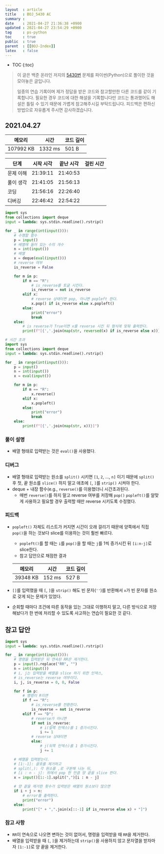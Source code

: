 ```yaml
---
layout  : article
title   : BOJ_5430 AC
summary : 
date    : 2021-04-27 21:36:38 +0900
updated : 2021-04-27 23:54:29 +0900
tag     : ps-python
toc     : true
public  : true
parent  : [[BOJ-Index]]
latex   : false
---
```

* TOC
{:toc}

>이 글은 백준 온라인 저지의 [5430번](https://www.acmicpc.net/problem/5430) 문제를 파이썬(Python)으로 풀이한 것을 모아놓은 글입니다.
>
> 일종의 연습 기록이며 제가 정답을 받은 코드와 참고할만한 다른 코드를 같이 기록합니다. 필요한 경우 코드에 대한 해설을 기록합니다만 코드는 통과했어도 해설은 틀릴 수 있기 때문에 가볍게 참고해주시길 부탁드립니다. 피드백은 편하신 방법으로 자유롭게 주시면 감사하겠습니다.

## 2021.04.27

| 메모리    | 시간    | 코드 길이 |
| --------- | -----   | --------- |
| 107992 KB | 1332 ms | 501 B     |

| 단계      | 시작 시각 | 끝난 시각 | 걸린 시간 |
| --------- | --------- | --------- | --------- |
| 문제 이해 | 21:39:11  | 21:40:53  |           |
| 풀이 생각 | 21:41:05  | 21:56:13  |           |
| 코딩      | 21:56:16  | 22:26:40  |           |
| 디버깅    | 22:46:42  | 22:54:22  |           |

```python
import sys
from collections import deque
input = lambda: sys.stdin.readline().rstrip()

for _ in range(int(input())):
    # 수행할 함수
    p = input()
    # 배열에 들어 있는 수의 개수
    n = int(input())
    # 배열
    x = deque(eval(input()))
    # reverse 여부
    is_reverse = False

    for m in p:
        if m == "R":
            # is_reverse를 토글 시킨다.
            is_reverse = not is_reverse
        elif x:
            # reverse 상태이면 pop, 아니면 popleft 한다.
            x.pop() if is_reverse else x.popleft()
        else:
            print("error")
            break
    else:
        # is reverse가 True이면 x를 reverse 시킨 뒤 형식에 맞춰 출력한다.
        print(f"[{','.join(map(str, reversed(x) if is_reverse else x))}]")

# 시간 초과
import sys
from collections import deque
input = lambda: sys.stdin.readline().rstrip()

for _ in range(int(input())):
    p = input()
    n = int(input())
    x = eval(input())

    for m in p:
        if m == "R":
            x.reverse()
        elif x:
            x.popleft()
        else:
            print("error")
            break
    else:
        print(f"[{','.join(map(str, x))}]")

```

### 풀이 설명

* 배열 형태로 입력받는 것은 `eval()`을 사용했다.

### 디버그

* 배열 형태로 입력받는 원소를 `split()` 시키면 `[1`, `2`, ..., `n]` 이기 때문에 `split()` 후 첫, 끝 원소를 `slice()` 하지 말고 애초에 `[`, `]`를 `strip()` 시켜야 한다.
* deque + 내장 함수(e.g., `reverse()`를 이용했더니 시간초과된다.
    * 매번 `reverse()`를 하지 말고 reverse 여부를 저장해 `pop()` `popleft()`를 알맞게 사용하고 필요할 경우 출력할 때만 reverse 시키도록 수정했다.

### 피드백

* `popleft()` 자체도 리스트가 커지면 시간이 오래 걸리기 때문에 양쪽에서 직접 `pop()`을 하는 것보다 slice를 이용하는 것이 훨씬 빠르다.
    * `popleft()`를 할 때는 `i`를 `pop()`을 할 때는 `j`를 1씩 증가시킨 뒤 `[i:n-j]`로 slice한다.
    * 참고 답안으로 채점한 결과

    | 메모리    | 시간    | 코드 길이 |
    | --------- | -----   | --------- |
    | 39348 KB  | 152 ms  | 527 B     |

* `[]`를 입력했을 때 `[`, `]`을 `strip()` 해도 빈 문자(`''`)를 반환해서 `x`가 빈 문자를 원소로 갖게 되는 문제가 있었다.
* 순회할 때마다 조건에 따른 동작을 있는 그대로 이행하지 말고, 다른 방식으로 저장해놨다가 한 번에 처리할 수 있도록 사고하는 연습이 필요한 것 같다.

## 참고 답안

```python
import sys
input = lambda: sys.stdin.readline().rstrip()

for _ in range(int(input())):
    # 명령을 입력받은 뒤 연속된 RR은 제거한다.
    p = input().replace("RR", "")
    n = int(input())
    # i, j는 입력받을 배열을 slice 하기 위한 인덱스,
    # is_reverse는 reverse 여부이다.
    i, j, is_reverse = 0, 0, False

    for f in p:
        # 명령이 R이면
        if f == "R":
            # is_reverse를 전환한다.
            is_reverse = not is_reverse
        elif f == "D":
            # reverse가 아니면
            if not is_reverse:
                # i(앞쪽 인덱스)를 1 증가시킨다.
                i += 1
            # reverse 상태이면
            else:
                # j(뒤쪽 인덱스)를 1 증가시킨다.
                j += 1

    # 배열을 입력받는다. 
    # [1:-1]: 괄호를 제거하고
    # split(,): 각 원소를 ,로 구분해 나눈 뒤,
    # [i : n - j]: 위에서 pop 한 만큼 양 끝을 slice 한다.
    x = input()[1:-1].split(",")[i : n - j]

    # 양 끝을 제거한 횟수가 입력받은 배열의 원소보다 많으면 
    if i + j > n:
        # error를 출력한다.
        print("error")
    else:
        print("[" + ",".join(x[::-1] if is_reverse else x) + "]")
```

### 참고 사항

* `RR`이 연속으로 나오면 변하는 것이 없어서, 명령을 입력받을 때 `RR`을 제거한다.
* 배열을 입력받을 때 `[`, `]`을 제거하는데 `strip()`을 사용하지 않고 문자열을 받자마자 `[1:-1]`로 양 끝을 제거한다.
